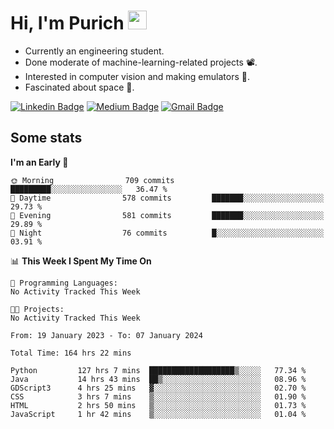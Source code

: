 <h1 align="left">Hi, I'm Purich
<img src="https://media.giphy.com/media/hvRJCLFzcasrR4ia7z/giphy.gif" width="30px"/></h1>

* Currently an engineering student.
* Done moderate of machine-learning-related projects :film_projector:.
* Interested in computer vision and making emulators :space_invader:.
* Fascinated about space :milky_way:.

[![Linkedin Badge](https://img.shields.io/badge/-Purich-blue?style=flat-square&logo=Linkedin&logoColor=white&link=https://www.linkedin.com/in/purich-siritip-16b3b3255/)](https://www.linkedin.com/in/purich-siritip-16b3b3255) [![Medium Badge](https://img.shields.io/badge/-@purich-gray?style=flat-square&labelColor=000000&logo=Medium&link=https://medium.com/@phuritsiritip)](https://medium.com/@phuritsiritip)
[![Gmail Badge](https://img.shields.io/badge/-mark.phurit@gmail.com-c14438?style=flat-square&logo=Gmail&logoColor=white&link=mailto:mark.phurit@gmail.com)](mailto:mark.phurit@gmail.com)

## Some stats

  
  <!--START_SECTION:waka-->
**I'm an Early 🐤** 

```text
🌞 Morning                709 commits         █████████░░░░░░░░░░░░░░░░   36.47 % 
🌆 Daytime                578 commits         ███████░░░░░░░░░░░░░░░░░░   29.73 % 
🌃 Evening                581 commits         ███████░░░░░░░░░░░░░░░░░░   29.89 % 
🌙 Night                  76 commits          █░░░░░░░░░░░░░░░░░░░░░░░░   03.91 % 
```


📊 **This Week I Spent My Time On** 

```text
💬 Programming Languages: 
No Activity Tracked This Week

🐱‍💻 Projects: 
No Activity Tracked This Week
```


<!--END_SECTION:waka-->

  <!--START_SECTION:waka-simple-->

```text
From: 19 January 2023 - To: 07 January 2024

Total Time: 164 hrs 22 mins

Python         127 hrs 7 mins  ███████████████████▒░░░░░   77.34 %
Java           14 hrs 43 mins  ██▒░░░░░░░░░░░░░░░░░░░░░░   08.96 %
GDScript3      4 hrs 25 mins   ▓░░░░░░░░░░░░░░░░░░░░░░░░   02.70 %
CSS            3 hrs 7 mins    ▒░░░░░░░░░░░░░░░░░░░░░░░░   01.90 %
HTML           2 hrs 50 mins   ▒░░░░░░░░░░░░░░░░░░░░░░░░   01.73 %
JavaScript     1 hr 42 mins    ▒░░░░░░░░░░░░░░░░░░░░░░░░   01.04 %
```

<!--END_SECTION:waka-simple-->

  <!--![Anurag's GitHub stats](https://github-readme-stats.vercel.app/api?username=vikimark&show_icons=true&theme=gruvbox_light)-->
  
<!--
**vikimark/vikimark** is a ✨ _special_ ✨ repository because its `README.md` (this file) appears on your GitHub profile.

Here are some ideas to get you started:

- 🔭 I’m currently working on ...
- 🌱 I’m currently learning ...
- 👯 I’m looking to collaborate on ...
- 🤔 I’m looking for help with ...
- 💬 Ask me about ...
- 📫 How to reach me: ...
- 😄 Pronouns: ...
- ⚡ Fun fact: ...
-->
